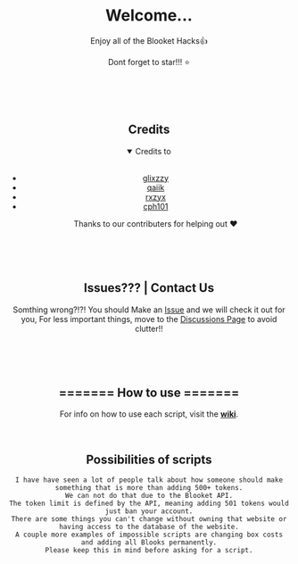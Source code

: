 <div align="center"> <!-- don't remove this -->
  <h1>Welcome...</h1>
  <p>
    Enjoy all of the Blooket Hacks👍
  </p>
  <p>
    Dont forget to star!!! ⭐
  </p>
  <br>
  <br>
  <br>
  <h2>Credits</h2>
<details open>
<summary>Credits to</summary>
<br>
  
  <ul>
    <li><a href="https://github.com/therealgliz">glixzzy</a></li>
    <li><a href="https://github.com/qaiik">qaiik</a></li>
    <li><a href="https://github.com/rxzyx">rxzyx</a></li>
    <li><a href="https://github.com/cph101">cph101</a></li>
    
  <p>Thanks to our contributers for helping out ❤️</p>
  </ul>
</details>



  <br>
  <br>
  <br>
  <h2>Issues??? | Contact Us</h2>
  <p>Somthing wrong?!?! You should Make an <a href="https://github.com/Hankypoo7/The-blooket-hacks/issues">Issue</a> and we will check it out for you, For less important things, move to the <a href="https://github.com/Hankypoo7/The-blooket-hacks/discussions">Discussions Page</a> to avoid clutter!!</p>
  <br>
  <br>
  <br>
  <h2>======= How to use =======</h2>
  
  <p>For info on how to use each script, visit the <b><a href="https://github.com/Hankypoo7/The-blooket-hacks/wiki">wiki</a></b>.</p>
  <br>
  <h2>Possibilities of scripts</h2>
  
```
I have have seen a lot of people talk about how someone should make something that is more than adding 500+ tokens.
We can not do that due to the Blooket API.
The token limit is defined by the API, meaning adding 501 tokens would just ban your account.
There are some things you can't change without owning that website or having access to the database of the website.
A couple more examples of impossible scripts are changing box costs and adding all Blooks permanently.
Please keep this in mind before asking for a script.
```
</div>
